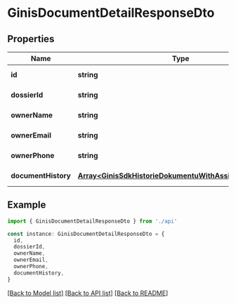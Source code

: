 # GinisDocumentDetailResponseDto

## Properties

| Name                | Type                                                                                                               | Description | Notes                  |
| ------------------- | ------------------------------------------------------------------------------------------------------------------ | ----------- | ---------------------- |
| **id**              | **string**                                                                                                         |             | [default to undefined] |
| **dossierId**       | **string**                                                                                                         |             | [default to undefined] |
| **ownerName**       | **string**                                                                                                         |             | [default to undefined] |
| **ownerEmail**      | **string**                                                                                                         |             | [default to undefined] |
| **ownerPhone**      | **string**                                                                                                         |             | [default to undefined] |
| **documentHistory** | [**Array&lt;GinisSdkHistorieDokumentuWithAssignedCategory&gt;**](GinisSdkHistorieDokumentuWithAssignedCategory.md) |             | [default to undefined] |

## Example

```typescript
import { GinisDocumentDetailResponseDto } from './api'

const instance: GinisDocumentDetailResponseDto = {
  id,
  dossierId,
  ownerName,
  ownerEmail,
  ownerPhone,
  documentHistory,
}
```

[[Back to Model list]](../README.md#documentation-for-models) [[Back to API list]](../README.md#documentation-for-api-endpoints) [[Back to README]](../README.md)
